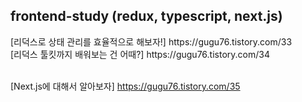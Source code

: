 <h2>frontend-study (redux, typescript, next.js)</h2>
[리덕스로 상태 관리를 효율적으로 해보자!] https://gugu76.tistory.com/33 <br />
[리덕스 툴킷까지 배워보는 건 어때?] https://gugu76.tistory.com/34 <br /><br />

[Next.js에 대해서 알아보자] https://gugu76.tistory.com/35
